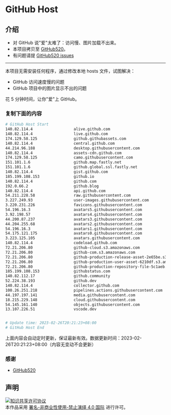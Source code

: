 # GitHub Host
## 介绍
- 对 GitHub 说"爱"太难了：访问慢、图片加载不出来。
- 本项目拷贝至 [GitHub520](https://github.com/521xueweihan/GitHub520)。
- 有问题请提 [GitHub520 issues](https://github.com/521xueweihan/GitHub520/issues/new)

---

本项目无需安装任何程序，通过修改本地 hosts 文件，试图解决：
- GitHub 访问速度慢的问题
- GitHub 项目中的图片显示不出的问题

花 5 分钟时间，让你"爱"上 GitHub。

### 复制下面的内容
```bash
# GitHub Host Start
140.82.114.4                  alive.github.com
140.82.114.4                  live.github.com
174.129.58.125                github.githubassets.com
140.82.114.4                  central.github.com
44.214.96.188                 desktop.githubusercontent.com
140.82.114.4                  assets-cdn.github.com
174.129.58.125                camo.githubusercontent.com
151.101.1.6                   github.map.fastly.net
151.101.1.6                   github.global.ssl.fastly.net
140.82.114.4                  gist.github.com
185.199.108.153               github.io
140.82.114.4                  github.com
192.0.66.2                    github.blog
140.82.114.4                  api.github.com
54.211.228.58                 raw.githubusercontent.com
3.227.249.93                  user-images.githubusercontent.com
3.220.231.226                 favicons.githubusercontent.com
54.196.16.3                   avatars5.githubusercontent.com
3.92.198.57                   avatars4.githubusercontent.com
44.200.87.237                 avatars3.githubusercontent.com
44.204.255.68                 avatars2.githubusercontent.com
54.196.16.3                   avatars1.githubusercontent.com
54.175.121.175                avatars0.githubusercontent.com
3.223.125.105                 avatars.githubusercontent.com
140.82.114.4                  codeload.github.com
72.21.206.80                  github-cloud.s3.amazonaws.com
72.21.206.80                  github-com.s3.amazonaws.com
72.21.206.80                  github-production-release-asset-2e65be.s3.amazonaws.com
72.21.206.80                  github-production-user-asset-6210df.s3.amazonaws.com
72.21.206.80                  github-production-repository-file-5c1aeb.s3.amazonaws.com
185.199.108.153               githubstatus.com
140.82.112.17                 github.community
52.224.38.193                 github.dev
140.82.114.4                  collector.github.com
100.26.251.218                pipelines.actions.githubusercontent.com
44.197.197.141                media.githubusercontent.com
18.215.229.148                cloud.githubusercontent.com
54.145.161.140                objects.githubusercontent.com
13.107.226.51                 vscode.dev


# Update time: 2023-02-26T20:21:23+08:00
# GitHub Host End

```
上面内容会自动定时更新，保证最新有效。数据更新时间：2023-02-26T20:21:23+08:00（内容无变动不会更新）

### 感谢

- [GitHub520](https://github.com/521xueweihan/GitHub520)

## 声明
<a rel="license" href="https://creativecommons.org/licenses/by-nc-nd/4.0/deed.zh"><img alt="知识共享许可协议" style="border-width: 0" src="https://licensebuttons.net/l/by-nc-nd/4.0/88x31.png"></a><br>本作品采用 <a rel="license" href="https://creativecommons.org/licenses/by-nc-nd/4.0/deed.zh">署名-非商业性使用-禁止演绎 4.0 国际</a> 进行许可。